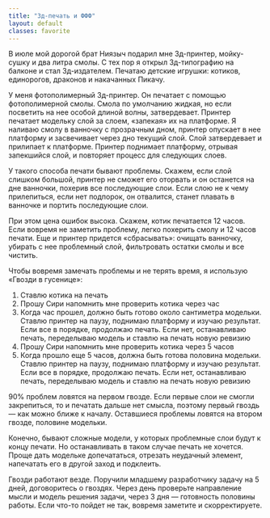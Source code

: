 ```yaml
---
title: "3д-печать и ФФФ"
layout: default
classes: favorite
---
```


В июле мой дорогой брат Ниязыч подарил мне 3д-принтер, мойку-сушку и два литра смолы. С тех пор я открыл 3д-типографию на балконе и стал 3д-издателем. Печатаю детские игрушки: котиков, единорогов, драконов и накачанных Пикачу.

У меня фотополимерный 3д-принтер. Он печатает с помощью фотополимерной смолы. Смола по умолчанию жидкая, но если посветить на нее особой длиной волны, затвердевает. Принтер печатает модельку слой за слоем, «запекая» их на платформе. Я наливаю смолу в ванночку с прозрачным дном, принтер опускает в нее платформу и засвечивает через дно текущий слой. Слой затвердевает и прилипает к платформе. Принтер поднимает платформу, отрывая запекшийся слой, и повторяет процесс для следующих слоев.

У такого способа печати бывают проблемы. Скажем, если слой слишком большой, принтер не сможет его оторвать и он останется на дне ванночки, похерив все последующие слои. Если слою не к чему прилепиться, если нет подпорок, он отвалится, станет плавать в ванночке и портить последующие слои.

При этом цена ошибок высока. Скажем, котик печатается 12 часов. Если вовремя не заметить проблему, легко похерить смолу и 12 часов печати. Еще и принтер придется «сбрасывать»: очищать ванночку, убирать с нее проблемный слой, фильтровать остатки смолы и все чистить.

Чтобы вовремя замечать проблемы и не терять время, я использую «Гвозди в гусенице»:

1. Ставлю котика на печать
2. Прошу Сири напомнить мне проверить котика через час
3. Когда час прошел, должно быть готово около сантиметра модельки. Ставлю принтер на паузу, поднимаю платформу и изучаю результат. Если все в порядке, продолжаю печать. Если нет, останавливаю печать, переделываю модель и ставлю на печать новую ревизию
4. Прошу Сири напомнить мне проверить котика через 5 часов
5. Когда прошло еще 5 часов, должна быть готова половина модельки. Ставлю принтер на паузу, поднимаю платформу и изучаю результат. Если все в порядке, продолжаю печать. Если нет, останавливаю печать, переделываю модель и ставлю на печать новую ревизию

90% проблем ловятся на первом гвозде. Если первые слои не смогли закрепиться, то и печатать дальше нет смысла, поэтому первый гвоздь — как можно ближе к началу. Оставшиеся проблемы ловятся на втором гвозде, половине модельки.

Конечно, бывают сложные модели, у которых проблемные слои будут к концу печати. Но останавливать в таком случае печать не хочется. Проще дать модельке допечататься, отрезать неудачный элемент, напечатать его в другой заход и подклеить.

Гвозди работают везде. Поручили младшему разработчику задачу на 5 дней, договоритесь о гвоздях. Через день проверьте направление мысли и модель решения задачи, через 3 дня — готовность половины работы. Если что-то пойдет не так, вовремя заметите и скорректируете.


